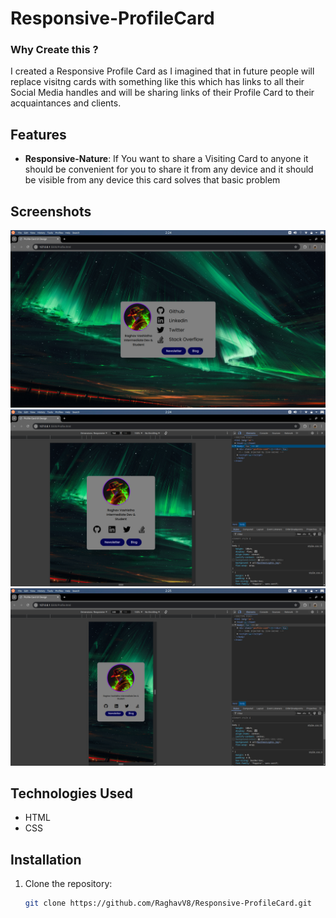 # Responsive-ProfileCard

### Why Create this ?
I created a Responsive Profile Card as I imagined that in future people will replace visitng cards with something like this which has links to all their Social Media handles and will be sharing links of their Profile Card to their acquaintances and clients. 

## Features 
- **Responsive-Nature**: If You want to share a Visiting Card to anyone it should be convenient for you to share it from any device and it should be visible from any device this card solves that basic problem

## Screenshots
![Alt text](src/Desktop.png)
![Alt text](src/Tablet.png)
![Alt text](src/Smartphone.png)

## Technologies Used

- HTML
- CSS

## Installation

1. Clone the repository:
   ```bash
   git clone https://github.com/RaghavV8/Responsive-ProfileCard.git